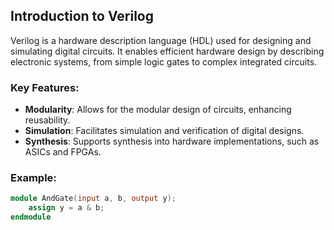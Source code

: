 ## Introduction to Verilog

Verilog is a hardware description language (HDL) used for designing and simulating digital circuits. It enables efficient hardware design by describing electronic systems, from simple logic gates to complex integrated circuits.

### Key Features:
- **Modularity**: Allows for the modular design of circuits, enhancing reusability.
- **Simulation**: Facilitates simulation and verification of digital designs.
- **Synthesis**: Supports synthesis into hardware implementations, such as ASICs and FPGAs.

### Example:
```verilog
module AndGate(input a, b, output y);
    assign y = a & b;
endmodule
